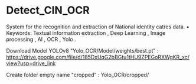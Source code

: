 # Detect_CIN_OCR
System for the recognition and extraction of National identity catres data. • Keywords: Textual information extraction , Deep Learning , Image processing  , AI , OCR  , Yolo .

Download Model YOLOv8 "Yolo_OCR/Model/weights/best.pt" :
https://drive.google.com/file/d/185DxUqG2bBGtu1tHU9ZPEGoRXWgKR_xc/view?usp=drive_link

Create folder empty name "cropped" : Yolo_OCR/cropped/

